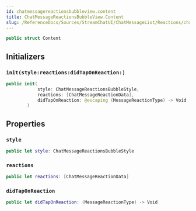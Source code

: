 ```yaml
---
id: chatmessagereactionsbubbleview.content 
title: ChatMessageReactionsBubbleView.Content
slug: /ReferenceDocs/Sources/StreamChatUI/ChatMessageList/Reactions/chatmessagereactionsbubbleview.content
---
```


``` swift
public struct Content 
```

## Initializers

### `init(style:reactions:didTapOnReaction:)`

``` swift
public init(
            style: ChatMessageReactionsBubbleStyle,
            reactions: [ChatMessageReactionData],
            didTapOnReaction: @escaping (MessageReactionType) -> Void
        ) 
```

## Properties

### `style`

``` swift
public let style: ChatMessageReactionsBubbleStyle
```

### `reactions`

``` swift
public let reactions: [ChatMessageReactionData]
```

### `didTapOnReaction`

``` swift
public let didTapOnReaction: (MessageReactionType) -> Void
```
